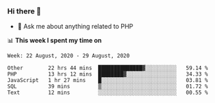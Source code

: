 ### Hi there 👋

<!--
**mustafaculban/mustafaculban** is a ✨ _special_ ✨ repository because its `README.md` (this file) appears on your GitHub profile.

Here are some ideas to get you started:

- 🌱 I’m currently learning ...
- 👯 I’m looking to collaborate on ...
- 🤔 I’m looking for help with ...
- 📫 How to reach me: ...
- 😄 Pronouns: ...
- ⚡ Fun fact: ...

-->
- 💬 Ask me about anything related to PHP


📊 **This week I spent my time on**
<!--START_SECTION:waka-->
```text
Week: 22 August, 2020 - 29 August, 2020

Other        22 hrs 44 mins  ██████████████▓░░░░░░░░░░   59.14 % 
PHP          13 hrs 12 mins  ████████▓░░░░░░░░░░░░░░░░   34.33 % 
JavaScript   1 hr 27 mins    █░░░░░░░░░░░░░░░░░░░░░░░░   03.81 % 
SQL          39 mins         ▒░░░░░░░░░░░░░░░░░░░░░░░░   01.72 % 
Text         12 mins         ░░░░░░░░░░░░░░░░░░░░░░░░░   00.55 % 
```
<!--END_SECTION:waka-->
